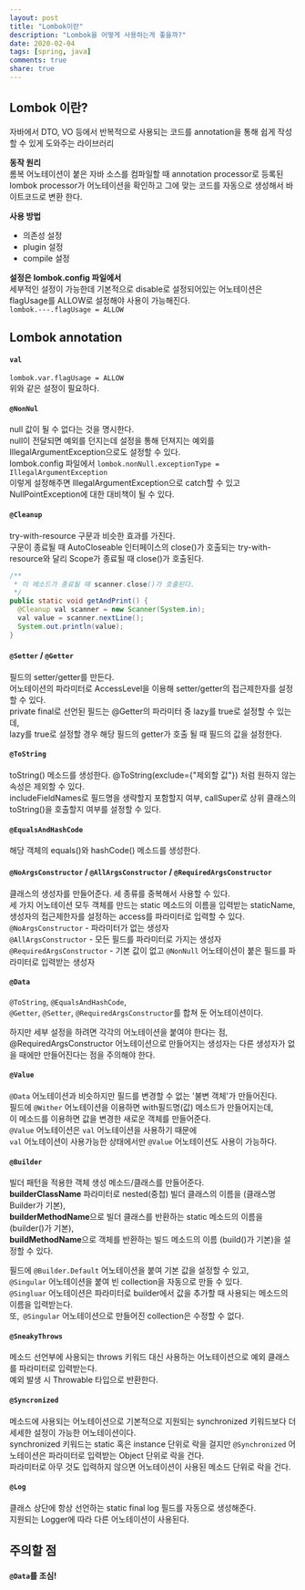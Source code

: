 ```yaml
---
layout: post
title: "Lombok이란"  
description: "Lombok을 어떻게 사용하는게 좋을까?"
date: 2020-02-04
tags: [spring, java]
comments: true
share: true
---
```


## Lombok 이란?  
자바에서 DTO, VO 등에서 반복적으로 사용되는 코드를 annotation을 통해 쉽게 작성할 수 있게 도와주는 라이브러리   

**동작 원리**  
롬복 어노테이션이 붙은 자바 소스를 컴파일할 때 annotation processor로 등록된 lombok processor가 
어노테이션을 확인하고 그에 맞는 코드를 자동으로 생성해서 바이트코드로 변환 한다.   

**사용 방법**    
- 의존성 설정   
- plugin 설정    
- compile 설정  

**설정은 lombok.config 파일에서**   
세부적인 설정이 가능한데 기본적으로 disable로 설정되어있는 어노테이션은 flagUsage를 ALLOW로 설정해야 사용이 가능해진다.  
```lombok.---.flagUsage = ALLOW```    


## Lombok annotation      
#### ```val```     
```lombok.var.flagUsage = ALLOW```   
위와 같은 설정이 필요하다.     


#### ```@NonNul```   
null 값이 될 수 없다는 것을 명시한다.    
null이 전달되면 예외를 던지는데 설정을 통해 던져지는 예외를 IllegalArgumentException으로도 설정할 수 있다.     
lombok.config 파일에서 ```lombok.nonNull.exceptionType = IllegalArgumentException```     
이렇게 설정해주면 IllegalArgumentException으로 catch할 수 있고 NullPointException에 대한 대비책이 될 수 있다.       

#### ```@Cleanup```     
try-with-resource 구문과 비슷한 효과를 가진다.   
구문이 종료될 때 AutoCloseable 인터페이스의 close()가 호출되는 try-with-resource와 달리 Scope가 종료될 때 close()가 호출된다.

```java
/**
 * 이 메소드가 종료될 때 scanner.close()가 호출된다.
 */
public static void getAndPrint() {
  @Cleanup val scanner = new Scanner(System.in);
  val value = scanner.nextLine();
  System.out.println(value);
}
```  


#### ```@Setter``` / ```@Getter```   
필드의 setter/getter를 만든다.    
어노테이션의 파라미터로 AccessLevel을 이용해 setter/getter의 접근제한자를 설정할 수 있다.  
private final로 선언된 필드는 @Getter의 파라미터 중 lazy를 true로 설정할 수 있는데,   
lazy를 true로 설정할 경우 해당 필드의 getter가 호출 될 때 필드의 값을 설정한다.   

#### ```@ToString```   
toString() 메소드를 생성한다. @ToString(exclude={"제외할 값"}) 처럼 원하지 않는 속성은 제외할 수 있다.    
includeFieldNames로 필드명을 생략할지 포함할지 여부, callSuper로 상위 클래스의 toString()을 호출할지 여부를 설정할 수 있다.    
 
#### ```@EqualsAndHashCode```     
해당 객체의 equals()와 hashCode() 메소드를 생성한다.    

#### ```@NoArgsConstructor``` / ```@AllArgsConstructor``` / ```@RequiredArgsConstructor```  
클래스의 생성자를 만들어준다. 
세 종류를 중복해서 사용할 수 있다.   
세 가지 어노테이션 모두 객체를 만드는 static 메소드의 이름을 입력받는 staticName, 생성자의 접근제한자를 설정하는 access를 파라미터로 입력할 수 있다.    
```@NoArgsConstructor``` - 파라미터가 없는 생성자   
```@AllArgsConstructor``` - 모든 필드를 파라미터로 가지는 생성자  
```@RequiredArgsConstructor``` - 기본 값이 없고 ```@NonNull``` 어노테이션이 붙은 필드를 파라미터로 입력받는 생성자  
   
#### ```@Data```  
```@ToString```, ```@EqualsAndHashCode```,      
```@Getter```, ```@Setter```, ```@RequiredArgsConstructor```를 합쳐 둔 어노테이션이다.     

하지만 세부 설정을 하려면 각각의 어노테이션을 붙여야 한다는 점,   
@RequiredArgsConstructor 어노테이션으로 만들어지는 생성자는 다른 생성자가 없을 때에만 만들어진다는 점을 주의해야 한다.    

#### ```@Value```   
```@Data``` 어노테이션과 비슷하지만 필드를 변경할 수 없는 '불변 객체'가 만들어진다.     
필드에 ```@Wither``` 어노테이션을 이용하면 with필드명(값) 메소드가 만들어지는데,   
이 메소드를 이용하면 값을 변경한 새로운 객체를 만들어준다.       
```@Value``` 어노테이션은 ```val``` 어노테이션을 사용하기 때문에   
```val``` 어노테이션이 사용가능한 상태에서만 ```@Value``` 어노테이션도 사용이 가능하다.  

#### ```@Builder```    
빌더 패턴을 적용한 객체 생성 메소드/클래스를 만들어준다.     
**builderClassName** 파라미터로 nested(중첩) 빌더 클래스의 이름을 (클래스명Builder가 기본),      
**builderMethodName**으로 빌더 클래스를 반환하는 static 메소드의 이름을 (builder()가 기본),         
**buildMethodName**으로 객체를 반환하는 빌드 메소드의 이름 (build()가 기본)을 설정할 수 있다.      
 
필드에 ```@Builder.Default``` 어노테이션을 붙여 기본 값을 설정할 수 있고,      
```@Singular``` 어노테이션을 붙여 빈 collection을 자동으로 만들 수 있다.  
 ```@Singluar``` 어노테이션은 파라미터로 builder에서 값을 추가할 때 사용되는 메소드의 이름을 입력받는다.    
 또,``` @Singular``` 어노테이션으로 만들어진 collection은 수정할 수 없다.    

#### ```@SneakyThrows```     
메소드 선언부에 사용되는 throws 키워드 대신 사용하는 어노테이션으로 예외 클래스를 파라미터로 입력받는다.  
예외 발생 시 Throwable 타입으로 반환한다.   

#### ```@Syncronized```      
메소드에 사용되는 어노테이션으로 기본적으로 지원되는 synchronized 키워드보다 더 세세한 설정이 가능한 어노테이션이다.     
synchronized 키워드는 static 혹은 instance 단위로 락을 걸지만 ```@Synchronized``` 어노테이션은 파라미터로 입력받는 Object 단위로 락을 건다.     
파라미터로 아무 것도 입력하지 않으면 어노테이션이 사용된 메소드 단위로 락을 건다.    

#### ```@Log```       
클래스 상단에 항상 선언하는 static final log 필드를 자동으로 생성해준다.      
지원되는 Logger에 따라 다른 어노테이션이 사용된다.      


## 주의할 점   
#### ```@Data```를 조심!   
